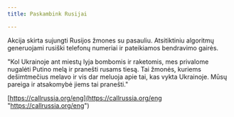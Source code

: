 ```yaml
---
title: Paskambink Rusijai

---
```

Akcija skirta sujungti Rusijos žmones su pasauliu. Atsitiktiniu algoritmų generuojami rusiški telefonų numeriai ir pateikiamos bendravimo gairės.

"Kol Ukrainoje ant miestų lyja bombomis ir raketomis, mes privalome nugalėti Putino melą ir pranešti rusams tiesą. Tai žmonės, kuriems dešimtmečius melavo ir vis dar meluoja apie tai, kas vykta Ukrainoje. Mūsų pareiga ir atsakomybė jiems tai pranešti."

[https://callrussia.org/eng](https://callrussia.org/eng "https://callrussia.org/eng")